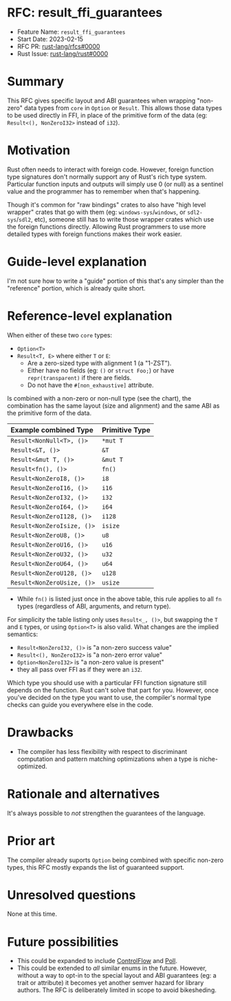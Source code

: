 # RFC: result_ffi_guarantees

- Feature Name: `result_ffi_guarantees`
- Start Date: 2023-02-15
- RFC PR: [rust-lang/rfcs#0000](https://github.com/rust-lang/rfcs/pull/0000)
- Rust Issue: [rust-lang/rust#0000](https://github.com/rust-lang/rust/issues/0000)

# Summary
[summary]: #summary

This RFC gives specific layout and ABI guarantees when wrapping "non-zero" data types from `core` in `Option` or `Result`. This allows those data types to be used directly in FFI, in place of the primitive form of the data (eg: `Result<(), NonZeroI32>` instead of `i32`).

# Motivation
[motivation]: #motivation

Rust often needs to interact with foreign code. However, foreign function type signatures don't normally support any of Rust's rich type system. Particular function inputs and outputs will simply use 0 (or null) as a sentinel value and the programmer has to remember when that's happening.

Though it's common for "raw bindings" crates to also have "high level wrapper" crates that go with them (eg: `windows-sys`/`windows`, or `sdl2-sys`/`sdl2`, etc), someone still has to write those wrapper crates which use the foreign functions directly. Allowing Rust programmers to use more detailed types with foreign functions makes their work easier.

# Guide-level explanation
[guide-level-explanation]: #guide-level-explanation

I'm not sure how to write a "guide" portion of this that's any simpler than the "reference" portion, which is already quite short.

# Reference-level explanation
[reference-level-explanation]: #reference-level-explanation

When either of these two `core` types:

* `Option<T>`
* `Result<T, E>` where either `T` or `E`:
  * Are a zero-sized type with alignment 1 (a "1-ZST").
  * Either have no fields (eg: `()` or `struct Foo;`) or have `repr(transparent)` if there are fields.
  * Do not have the `#[non_exhaustive]` attribute.

Is combined with a non-zero or non-null type (see the chart), the combination has the same layout (size and alignment) and the same ABI as the primitive form of the data.

| Example combined Type | Primitive Type |
|:-|:-|
| `Result<NonNull<T>, ()>` | `*mut T` |
| `Result<&T, ()>` | `&T` |
| `Result<&mut T, ()>` | `&mut T` |
| `Result<fn(), ()>` | `fn()` |
| `Result<NonZeroI8, ()>` | `i8` |
| `Result<NonZeroI16, ()>` | `i16` |
| `Result<NonZeroI32, ()>` | `i32` |
| `Result<NonZeroI64, ()>` | `i64` |
| `Result<NonZeroI128, ()>` | `i128` |
| `Result<NonZeroIsize, ()>` | `isize` |
| `Result<NonZeroU8, ()>` | `u8` |
| `Result<NonZeroU16, ()>` | `u16` |
| `Result<NonZeroU32, ()>` | `u32` |
| `Result<NonZeroU64, ()>` | `u64` |
| `Result<NonZeroU128, ()>` | `u128` |
| `Result<NonZeroUsize, ()>` | `usize` |

* While `fn()` is listed just once in the above table, this rule applies to all `fn` types (regardless of ABI, arguments, and return type).

For simplicity the table listing only uses `Result<_, ()>`, but swapping the `T` and `E` types, or using `Option<T>` is also valid.
What changes are the implied semantics:
* `Result<NonZeroI32, ()>` is "a non-zero success value"
* `Result<(), NonZeroI32>` is "a non-zero error value"
* `Option<NonZeroI32>` is "a non-zero value is present"
* they all pass over FFI as if they were an `i32`.

Which type you should use with a particular FFI function signature still depends on the function.
Rust can't solve that part for you.
However, once you've decided on the type you want to use, the compiler's normal type checks can guide you everywhere else in the code.

# Drawbacks
[drawbacks]: #drawbacks

* The compiler has less flexibility with respect to discriminant computation and pattern matching optimizations when a type is niche-optimized.

# Rationale and alternatives
[rationale-and-alternatives]: #rationale-and-alternatives

It's always possible to *not* strengthen the guarantees of the language.

# Prior art
[prior-art]: #prior-art

The compiler already suports `Option` being combined with specific non-zero types, this RFC mostly expands the list of guaranteed support.

# Unresolved questions
[unresolved-questions]: #unresolved-questions

None at this time.

# Future possibilities
[future-possibilities]: #future-possibilities

* This could be expanded to include [ControlFlow](https://doc.rust-lang.org/nightly/core/ops/enum.ControlFlow.html) and [Poll](https://doc.rust-lang.org/nightly/core/task/enum.Poll.html).
* This could be extended to *all* similar enums in the future. However, without a way to opt-in to the special layout and ABI guarantees (eg: a trait or attribute) it becomes yet another semver hazard for library authors. The RFC is deliberately limited in scope to avoid bikesheding.

